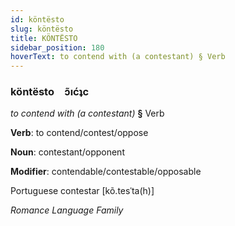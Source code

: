 ```yaml
---
id: köntësto
slug: köntësto
title: KÖNTËSTO
sidebar_position: 180
hoverText: to contend with (a contestant) § Verb
---
```


### köntësto&emsp;<span kind="abugida">ɔ̃ıćʇc</span>

*to contend with (a contestant)* **§** Verb

**Verb**: to contend/contest/oppose

**Noun**: contestant/opponent

**Modifier**: contendable/contestable/opposable

Portuguese contestar [kõ.tesˈta(h)]

*Romance Language Family*